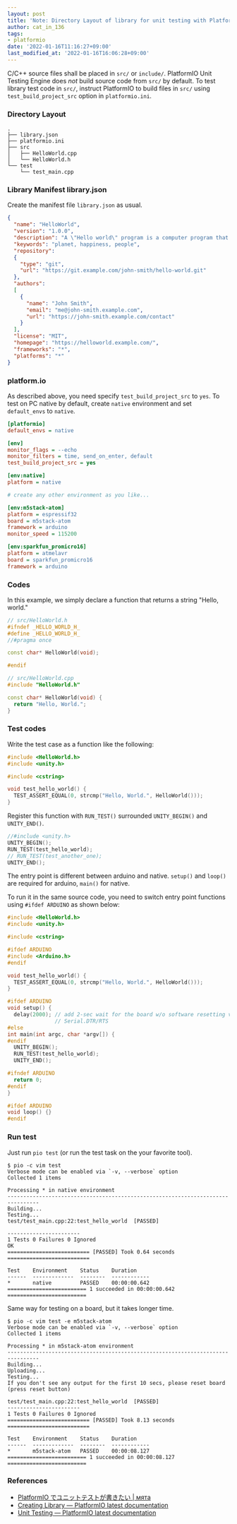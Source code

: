 ```yaml
---
layout: post
title: 'Note: Directory Layout of library for unit testing with PlatformIO'
author: cat_in_136
tags:
- platformio
date: '2022-01-16T11:16:27+09:00'
last_modified_at: '2022-01-16T16:06:28+09:00'
---
```


C/C++ source files shall be placed in `src/` or `include/`.
PlatformIO Unit Testing Engine does *not* build source code from `src/` by default.
To test library test code in `src/`,
instruct PlatformIO to build files in `src/`
using `test_build_project_src` option in `platformio.ini`.

### Directory Layout

    .
    ├── library.json
    ├── platformio.ini
    ├── src
    │   ├── HelloWorld.cpp
    │   └── HelloWorld.h
    └── test
        └── test_main.cpp


### Library Manifest library.json

Create the manifest file `library.json` as usual.

```json
{
  "name": "HelloWorld",
  "version": "1.0.0",
  "description": "A \"Hello world\" program is a computer program that outputs \"Hello World\" (or some variant) on a display device",
  "keywords": "planet, happiness, people",
  "repository":
  {
    "type": "git",
    "url": "https://git.example.com/john-smith/hello-world.git"
  },
  "authors":
  [
    {
      "name": "John Smith",
      "email": "me@john-smith.example.com",
      "url": "https://john-smith.example.com/contact"
    }
  ],
  "license": "MIT",
  "homepage": "https://helloworld.example.com/",
  "frameworks": "*",
  "platforms": "*"
}
```

### platform.io

As described above, you need specify `test_build_project_src` to `yes`.
To test on PC native by default, create `native` environment and set `default_envs` to `native`.

```ini
[platformio]
default_envs = native

[env]
monitor_flags = --echo
monitor_filters = time, send_on_enter, default
test_build_project_src = yes

[env:native]
platform = native

# create any other environment as you like...

[env:m5stack-atom]
platform = espressif32
board = m5stack-atom
framework = arduino
monitor_speed = 115200

[env:sparkfun_promicro16]
platform = atmelavr
board = sparkfun_promicro16
framework = arduino
```

### Codes

In this example, we simply declare a function
that returns a string "Hello, world."

```cpp
// src/HelloWorld.h
#ifndef _HELLO_WORLD_H_
#define _HELLO_WORLD_H_
//#pragma once

const char* HelloWorld(void);

#endif
```

```cpp
// src/HelloWorld.cpp
#include "HelloWorld.h"

const char* HelloWorld(void) {
  return "Hello, World.";
}
```

### Test codes

Write the test case as a function like the following:

```cpp
#include <HelloWorld.h>
#include <unity.h>

#include <cstring>

void test_hello_world() {
  TEST_ASSERT_EQUAL(0, strcmp("Hello, World.", HelloWorld()));
}
```

Register this function with `RUN_TEST()` surrounded `UNITY_BEGIN()` and `UNITY_END()`.

```cpp
//#include <unity.h>
UNITY_BEGIN();
RUN_TEST(test_hello_world);
// RUN_TEST(test_another_one);
UNITY_END();
```

The entry point is different between arduino and native.
`setup()` and `loop()` are required for arduino, `main()` for native.

To run it in the same source code, you need to switch entry point functions
using `#ifdef ARDUINO` as shown below:

```cpp
#include <HelloWorld.h>
#include <unity.h>

#include <cstring>

#ifdef ARDUINO
#include <Arduino.h>
#endif

void test_hello_world() {
  TEST_ASSERT_EQUAL(0, strcmp("Hello, World.", HelloWorld()));
}

#ifdef ARDUINO
void setup() {
  delay(2000); // add 2-sec wait for the board w/o software resetting via
               // Serial.DTR/RTS
#else
int main(int argc, char *argv[]) {
#endif
  UNITY_BEGIN();
  RUN_TEST(test_hello_world);
  UNITY_END();

#ifndef ARDUINO
  return 0;
#endif
}

#ifdef ARDUINO
void loop() {}
#endif
```

### Run test

Just run `pio test` (or run the test task on the your favorite tool).

```
$ pio -c vim test
Verbose mode can be enabled via `-v, --verbose` option
Collected 1 items

Processing * in native environment
--------------------------------------------------------------------------------
Building...
Testing...
test/test_main.cpp:22:test_hello_world	[PASSED]

-----------------------
1 Tests 0 Failures 0 Ignored
OK
========================== [PASSED] Took 0.64 seconds ==========================

Test    Environment    Status    Duration
------  -------------  --------  ------------
*       native         PASSED    00:00:00.642
========================= 1 succeeded in 00:00:00.642 =========================
```

Same way for testing on a board, but it takes longer time.

```
$ pio -c vim test -e m5stack-atom
Verbose mode can be enabled via `-v, --verbose` option
Collected 1 items

Processing * in m5stack-atom environment
--------------------------------------------------------------------------------
Building...
Uploading...
Testing...
If you don't see any output for the first 10 secs, please reset board (press reset button)

test/test_main.cpp:22:test_hello_world	[PASSED]
-----------------------
1 Tests 0 Failures 0 Ignored
========================== [PASSED] Took 8.13 seconds ==========================

Test    Environment    Status    Duration
------  -------------  --------  ------------
*       m5stack-atom   PASSED    00:00:08.127
========================= 1 succeeded in 00:00:08.127 =========================
```

### References

* [PlatformIO でユニットテストが書きたい \| мята](https://fum1h1ro.github.io/2021/01/26/m5paper-test/)
* [Creating Library — PlatformIO latest documentation](https://docs.platformio.org/en/latest/librarymanager/creating.html)
* [Unit Testing — PlatformIO latest documentation](https://docs.platformio.org/en/latest/plus/unit-testing.html)


